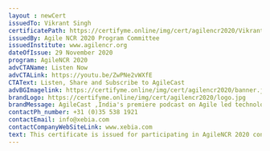 ```yaml
--- 
layout : newCert 
issuedTo: Vikrant Singh
certificatePath: https://certifyme.online/img/cert/agilencr2020/VikrantSingh_6c52f.png
issuedBy: Agile NCR 2020 Program Committee
issuedInstitute: www.agilencr.org
dateOfIssue: 29 November 2020
program: AgileNCR 2020
advCTAName: Listen Now
advCTALink: https://youtu.be/ZwPNe2vWXfE
CTAText: Listen, Share and Subscribe to AgileCast
advBGImagelink: https://certifyme.online/img/cert/agilencr2020/banner.jpeg 
brandLogo: https://certifyme.online/img/cert/agilencr2020/logo.jpg
brandMessage: AgileCast ,India's premiere podcast on Agile led technologies. Sharing knowledge is in Xebia's DNA and staying true to this value, practitioners from XACT (Xebia Agile Consulting and Transformation) share their experience and knowledge on current and trending topics related to Agile on AgileCast. A podcast dedicated to science and practice of Agile
contactPh_number: +31 (0)35 538 1921
contactEmail: info@xebia.com
contactCompanyWebSiteLink: www.xebia.com
text: This certificate is issued for participating in AgileNCR 2020 conference. AgileNCR is an annual Agile software development conference organized by Xebia and Agile enthusiasts of the NCR region.
--- 
```


